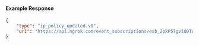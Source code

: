 <!-- Code generated for API Clients. DO NOT EDIT. -->

#### Example Response

```json
{
	"type": "ip_policy_updated.v0",
	"uri": "https://api.ngrok.com/event_subscriptions/esb_2pkP5lgviUDTqju7zbC9pWeVq4k/sources/ip_policy_updated.v0"
}
```
